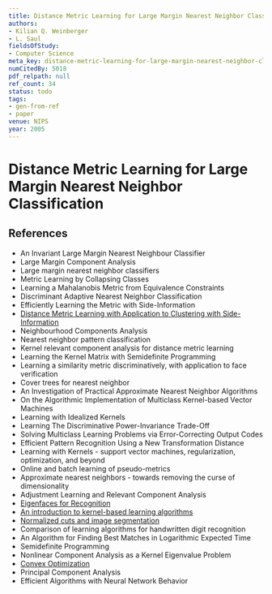```yaml
---
title: Distance Metric Learning for Large Margin Nearest Neighbor Classification
authors:
- Kilian Q. Weinberger
- L. Saul
fieldsOfStudy:
- Computer Science
meta_key: distance-metric-learning-for-large-margin-nearest-neighbor-classification
numCitedBy: 5018
pdf_relpath: null
ref_count: 34
status: todo
tags:
- gen-from-ref
- paper
venue: NIPS
year: 2005
---
```


# Distance Metric Learning for Large Margin Nearest Neighbor Classification

## References

- An Invariant Large Margin Nearest Neighbour Classifier
- Large Margin Component Analysis
- Large margin nearest neighbor classifiers
- Metric Learning by Collapsing Classes
- Learning a Mahalanobis Metric from Equivalence Constraints
- Discriminant Adaptive Nearest Neighbor Classification
- Efficiently Learning the Metric with Side-Information
- [Distance Metric Learning with Application to Clustering with Side-Information](./distance-metric-learning-with-application-to-clustering-with-side-information.md)
- Neighbourhood Components Analysis
- Nearest neighbor pattern classification
- Kernel relevant component analysis for distance metric learning
- Learning the Kernel Matrix with Semidefinite Programming
- Learning a similarity metric discriminatively, with application to face verification
- Cover trees for nearest neighbor
- An Investigation of Practical Approximate Nearest Neighbor Algorithms
- On the Algorithmic Implementation of Multiclass Kernel-based Vector Machines
- Learning with Idealized Kernels
- Learning The Discriminative Power-Invariance Trade-Off
- Solving Multiclass Learning Problems via Error-Correcting Output Codes
- Efficient Pattern Recognition Using a New Transformation Distance
- Learning with Kernels - support vector machines, regularization, optimization, and beyond
- Online and batch learning of pseudo-metrics
- Approximate nearest neighbors - towards removing the curse of dimensionality
- Adjustment Learning and Relevant Component Analysis
- [Eigenfaces for Recognition](./eigenfaces-for-recognition.md)
- [An introduction to kernel-based learning algorithms](./an-introduction-to-kernel-based-learning-algorithms.md)
- [Normalized cuts and image segmentation](./normalized-cuts-and-image-segmentation.md)
- Comparison of learning algorithms for handwritten digit recognition
- An Algorithm for Finding Best Matches in Logarithmic Expected Time
- Semidefinite Programming
- Nonlinear Component Analysis as a Kernel Eigenvalue Problem
- [Convex Optimization](./convex-optimization.md)
- Principal Component Analysis
- Efficient Algorithms with Neural Network Behavior
